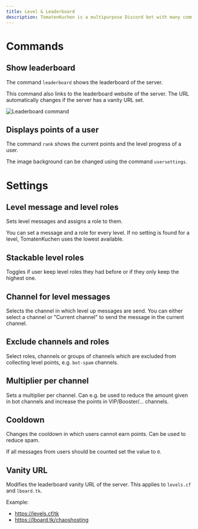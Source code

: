 ```yaml
---
title: Level & Leaderboard
description: TomatenKuchen is a multipurpose Discord bot with many common and innovative features for your server. Explains the leaderboard and the level system of the bot.
---
```


# Commands

## Show leaderboard
The command `leaderboard` shows the leaderboard of the server.

This command also links to the leaderboard website of the server. The URL automatically changes if the server has a vanity URL set.

![Leaderboard command](/img/leaderboard.png)

## Displays points of a user
The command `rank` shows the current points and the level progress of a user.

The image background can be changed using the command `usersettings`.

# Settings

## Level message and level roles
Sets level messages and assigns a role to them.

You can set a message and a role for every level. If no setting is found for a level, TomatenKuchen uses the lowest available.

## Stackable level roles
Toggles if user keep level roles they had before or if they only keep the highest one.

## Channel for level messages
Selects the channel in which level up messages are send. You can either select a channel or "Current channel" to send the message in the current channel.

## Exclude channels and roles
Select roles, channels or groups of channels which are excluded from collecting level points, e.g. `bot-spam` channels.

## Multiplier per channel
Sets a multiplier per channel. Can e.g. be used to reduce the amount given in bot channels and increase the points in VIP/Booster/... channels.

## Cooldown
Changes the cooldown in which users cannot earn points. Can be used to reduce spam.

If all messages from users should be counted set the value to `0`.

## Vanity URL
Modifies the leaderboard vanity URL of the server.
This applies to `levels.cf` and `lboard.tk`.

Example:
- https://levels.cf/tk
- https://lboard.tk/chaoshosting
